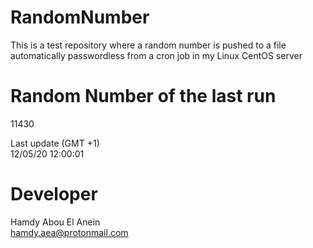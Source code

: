 # RandomNumber    
This is a test repository where a random number is pushed to a file automatically passwordless from a cron job in my Linux CentOS server    
# Random Number of the last run   
11430
      
Last update (GMT +1)    
12/05/20 12:00:01
# Developer    
Hamdy Abou El Anein   
hamdy.aea@protonmail.com
